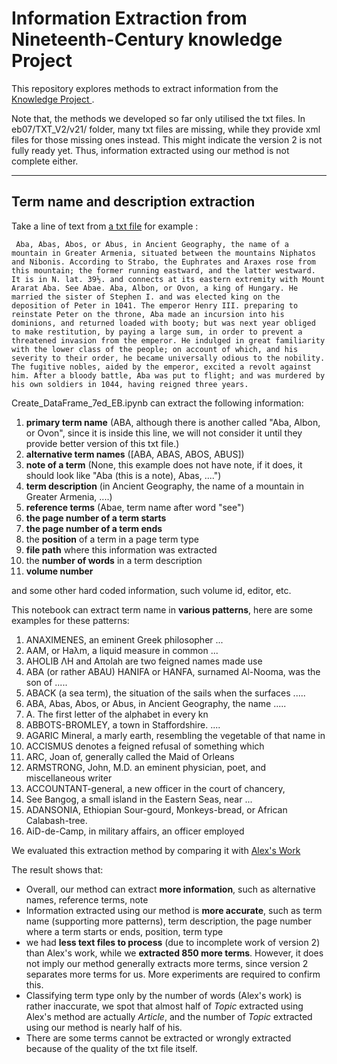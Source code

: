 # Information Extraction from Nineteenth-Century knowledge Project

This repository explores methods to extract information from the [Knowledge Project ](https://tu-plogan.github.io/source/r_releases.html).

Note that, the methods we developed so far only utilised the txt files. In eb07/TXT_V2/v21/ folder, many txt files are missing, 
while they provide xml files for those missing ones instead. This might indicate the version 2 is not fully ready yet. Thus, information extracted using our method is not complete either. 

---

## Term name and description extraction

Take a line of text from [a txt file](https://github.com/TU-plogan/kp-editions/blob/main/eb07/TXT_v2/a2/kp-eb0702-000501-9874-v2.txt) for example : 

``
Aba, Abas, Abos, or Abus, in Ancient Geography, the name of a mountain in Greater Armenia, situated between the mountains Niphatos and Nibonis. According to Strabo, the Euphrates and Araxes rose from this mountain; the former running eastward, and the latter westward. It is in N. lat. 39½. and connects at its eastern extremity with Mount Ararat Aba. See Abae. Aba, Albon, or Ovon, a king of Hungary. He married the sister of Stephen I. and was elected king on the deposition of Peter in 1041. The emperor Henry III. preparing to reinstate Peter on the throne, Aba made an incursion into his dominions, and returned loaded with booty; but was next year obliged to make restitution, by paying a large sum, in order to prevent a threatened invasion from the emperor. He indulged in great familiarity with the lower class of the people; on account of which, and his severity to their order, he became universally odious to the nobility. The fugitive nobles, aided by the emperor, excited a revolt against him. After a bloody battle, Aba was put to flight; and was murdered by his own soldiers in 1044, having reigned three years.``

Create_DataFrame_7ed_EB.ipynb can extract the following information:
1. **primary term name** (ABA, although there is another called "Aba, Albon, or Ovon", since it is inside this line, we will not consider it until they provide better version of this txt file.)
2. **alternative term names** ([ABA, ABAS, ABOS, ABUS])
3. **note of a term** (None, this example does not have note, if it does, it should look like "Aba (this is a note), Abas, ....")
4. **term description** (in Ancient Geography, the name of a mountain in Greater Armenia, ....)
5. **reference terms** (Abae, term name after word "see")
6. **the page number of a term starts** 
7. **the page number of a term ends** 
8. the **position** of a term in a page term type 
9. **file path** where this information was extracted 
10. the **number of words** in a term description 
11. **volume number**

and some other hard coded information, such volume id, editor, etc.

This notebook can extract term name in **various patterns**, here are some examples for these patterns:

1. ANAXIMENES, an eminent Greek philosopher ... 
2. AAM, or Haλm, a liquid measure in common ... 
3. AHOLIB ΛH and Aπolah are two feigned names made use 
4. ABA (or rather ABAU) HANIFA or HANFA, surnamed Al-Nooma, was the son of ..... 
5. ABACK (a sea term), the situation of the sails when the surfaces ..... 
6. ABA, Abas, Abos, or Abus, in Ancient Geography, the name ..... 
7. A. The first letter of the alphabet in every kn 
8. ABBOTS-BROMLEY, a town in Staffordshire. .... 
9. AGARIC Mineral, a marly earth, resembling the vegetable of that name in 
10. ACCISMUS denotes a feigned refusal of something which 
11. ARC, Joan of, generally called the Maid of Orleans 
12. ARMSTRONG, John, M.D. an eminent physician, poet, and miscellaneous writer 
13. ACCOUNTANT-general, a new officer in the court of chancery, 
14. See Bangog, a small island in the Eastern Seas, near ... 
15. ADANSONIA, Ethiopian Sour-gourd, Monkeys-bread, or African Calabash-tree. 
16. AiD-de-Camp, in military affairs, an officer employed

We evaluated this extraction method by comparing it with [Alex's Work](https://github.com/alexyoung13/frances_dissertation_ay55)

The result shows that:
* Overall, our method can extract **more information**, such as alternative names, reference terms, note
* Information extracted using our method is **more accurate**, such as term name (supporting more patterns), term description, the page number where a term starts or ends, position, term type
* we had **less text files to process** (due to incomplete work of version 2) than Alex's work, while we **extracted 850 more terms**. However, it does not imply our method generally extracts more terms, since version 2 separates more terms for us. More experiments are required to confirm this.
* Classifying term type only by the number of words (Alex's work) is rather inaccurate, we spot that almost half of _Topic_ extracted using Alex's method are actually _Article_, and the number of _Topic_ extracted using our method is nearly half of his.
* There are some terms cannot be extracted or wrongly extracted because of the quality of the txt file itself. 
